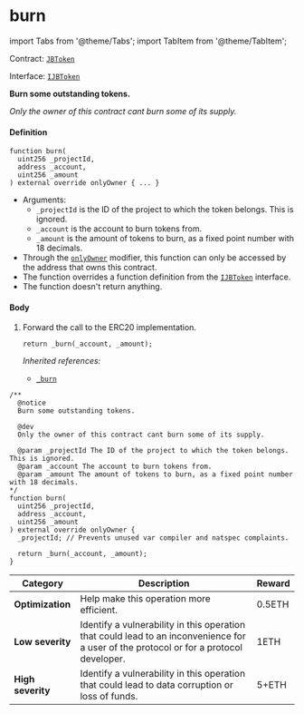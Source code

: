 # burn

import Tabs from '@theme/Tabs';
import TabItem from '@theme/TabItem';

Contract: [`JBToken`](/protocol/api/contracts/jbtoken/README.md)​‌

Interface: [`IJBToken`](/protocol/api/interfaces/ijbtoken.md)

<Tabs>
<TabItem value="Step by step" label="Step by step">

**Burn some outstanding tokens.**

_Only the owner of this contract cant burn some of its supply._

#### Definition

```
function burn(
  uint256 _projectId,
  address _account,
  uint256 _amount
) external override onlyOwner { ... }
```

* Arguments:
  * `_projectId` is the ID of the project to which the token belongs. This is ignored.
  * `_account` is the account to burn tokens from.
  * `_amount` is the amount of tokens to burn, as a fixed point number with 18 decimals.
* Through the [`onlyOwner`](https://docs.openzeppelin.com/contracts/4.x/api/access#Ownable-onlyOwner--) modifier, this function can only be accessed by the address that owns this contract.
* The function overrides a function definition from the [`IJBToken`](/protocol/api/interfaces/ijbtoken.md) interface.
* The function doesn't return anything.

#### Body

1.  Forward the call to the ERC20 implementation.

    ```
    return _burn(_account, _amount);
    ```

    _Inherited references:_

    * [`_burn`](https://docs.openzeppelin.com/contracts/4.x/api/token/erc20#ERC20-_burn-address-uint256-)

</TabItem>

<TabItem value="Code" label="Code">

```
/** 
  @notice
  Burn some outstanding tokens.

  @dev
  Only the owner of this contract cant burn some of its supply.
  
  @param _projectId The ID of the project to which the token belongs. This is ignored.
  @param _account The account to burn tokens from.
  @param _amount The amount of tokens to burn, as a fixed point number with 18 decimals.
*/
function burn(
  uint256 _projectId,
  address _account,
  uint256 _amount
) external override onlyOwner {
  _projectId; // Prevents unused var compiler and natspec complaints.

  return _burn(_account, _amount);
}
```

</TabItem>

<TabItem value="Bug bounty" label="Bug bounty">

| Category          | Description                                                                                                                            | Reward |
| ----------------- | -------------------------------------------------------------------------------------------------------------------------------------- | ------ |
| **Optimization**  | Help make this operation more efficient.                                                                                               | 0.5ETH |
| **Low severity**  | Identify a vulnerability in this operation that could lead to an inconvenience for a user of the protocol or for a protocol developer. | 1ETH   |
| **High severity** | Identify a vulnerability in this operation that could lead to data corruption or loss of funds.                                        | 5+ETH  |

</TabItem>
</Tabs>
